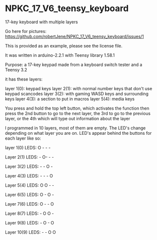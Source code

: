 # NPKC_17_V6_teensy_keyboard
17-key keyboard with multiple layers

Go here for pictures: https://github.com/robertJene/NPKC_17_V6_teensy_keyboard/issues/1

This is provided as an example, please see the license file.

It was written in arduino-2.2.1 with Teensy library 1.58.1

Purpose:
a 17-key keypad made from a keyboard switch tester and a Teensy 3.2

it has these layers:

layer 1(0): keypad keys
layer 2(1): with normal number keys that don't use keypad scancodes
layer 3(2): with gaming WASD keys and surrounding keys
layer 4(3): a section to put in macros
layer 5(4): media keys

You press and hold the top left button, which activates the function
then press the 2nd button to go to the next layer, the 3rd to go to the previous layer, or the 4th which will type out information about the layer

I programmed in 10 layers, most of them are empty.
The LED's change depending on what layer you are on.
LED's appear behind the buttons for each layer like so:

layer 1(0)
LEDS: O - - -

Layer 2(1)
LEDS: - O- - -

Layer 3(2)
LEDS: - - O -

Layer 4(3)
LEDS: - - - O

Layer 5(4)
LEDS: O O - -

Layer 6(5)
LEDS: O - O -

Layer 7(6)
LEDS: O - - O

Layer 8(7)
LEDS: - O O -

Layer 9(8)
LEDS: - O - O

Layer 10(9)
LEDS: - - O O


